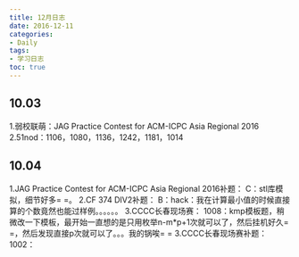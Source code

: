 ```yaml
---
title: 12月日志
date: 2016-12-11 
categories:
- Daily
tags:
- 学习日志 
toc: true
---
```

## 10.03

1.弱校联萌：JAG Practice Contest for ACM-ICPC Asia Regional 2016
2.51nod：1106，1080，1136，1242，1181，1014

## 10.04

1.JAG Practice Contest for ACM-ICPC Asia Regional 2016补题：
    C：stl库模拟，细节好多= =。
2.CF 374 DIV2补题：
    B：hack：我在计算最小值的时候直接算的个数竟然也能过样例。。。。。。 
3.CCCC长春现场赛：
    1008：kmp模板题，稍微改一下模板，最开始一直想的是只用枚举n-m*p+1次就可以了，然后挂机好久= =，然后发现直接p次就可以了。。。我的锅唉= =
3.CCCC长春现场赛补题：
    1002：